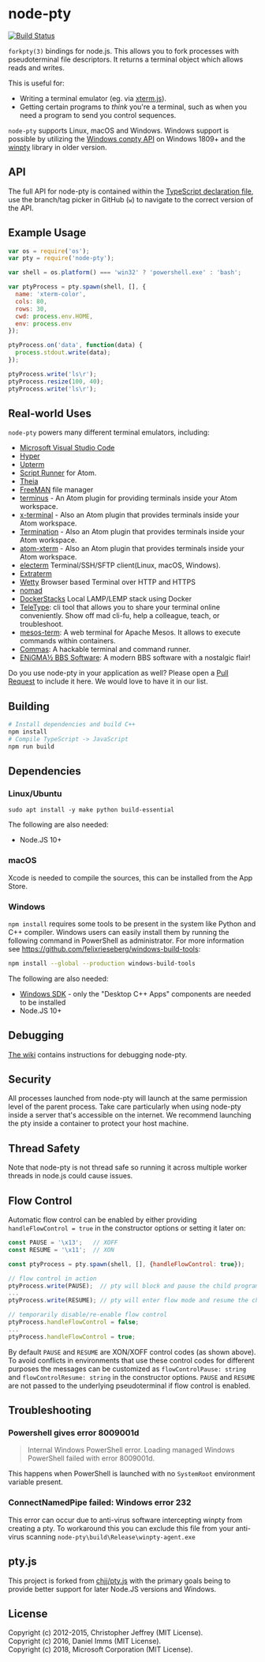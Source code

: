 # node-pty

[![Build Status](https://dev.azure.com/vscode/node-pty/_apis/build/status/Microsoft.node-pty)](https://dev.azure.com/vscode/node-pty/_build/latest?definitionId=11)

`forkpty(3)` bindings for node.js. This allows you to fork processes with pseudoterminal file descriptors. It returns a terminal object which allows reads and writes.

This is useful for:

- Writing a terminal emulator (eg. via [xterm.js](https://github.com/sourcelair/xterm.js)).
- Getting certain programs to *think* you're a terminal, such as when you need a program to send you control sequences.

`node-pty` supports Linux, macOS and Windows. Windows support is possible by utilizing the [Windows conpty API](https://blogs.msdn.microsoft.com/commandline/2018/08/02/windows-command-line-introducing-the-windows-pseudo-console-conpty/) on Windows 1809+ and the [winpty](https://github.com/rprichard/winpty) library in older version.

## API

The full API for node-pty is contained within the [TypeScript declaration file](https://github.com/microsoft/node-pty/blob/master/typings/node-pty.d.ts), use the branch/tag picker in GitHub (`w`) to navigate to the correct version of the API.

## Example Usage

```js
var os = require('os');
var pty = require('node-pty');

var shell = os.platform() === 'win32' ? 'powershell.exe' : 'bash';

var ptyProcess = pty.spawn(shell, [], {
  name: 'xterm-color',
  cols: 80,
  rows: 30,
  cwd: process.env.HOME,
  env: process.env
});

ptyProcess.on('data', function(data) {
  process.stdout.write(data);
});

ptyProcess.write('ls\r');
ptyProcess.resize(100, 40);
ptyProcess.write('ls\r');
```

## Real-world Uses

`node-pty` powers many different terminal emulators, including:

- [Microsoft Visual Studio Code](https://code.visualstudio.com)
- [Hyper](https://hyper.is/)
- [Upterm](https://github.com/railsware/upterm)
- [Script Runner](https://github.com/ioquatix/script-runner) for Atom.
- [Theia](https://github.com/theia-ide/theia)
- [FreeMAN](https://github.com/matthew-matvei/freeman) file manager
- [terminus](https://atom.io/packages/terminus) - An Atom plugin for providing terminals inside your Atom workspace.
- [x-terminal](https://atom.io/packages/x-terminal) - Also an Atom plugin that provides terminals inside your Atom workspace.
- [Termination](https://atom.io/packages/termination) - Also an Atom plugin that provides terminals inside your Atom workspace.
- [atom-xterm](https://atom.io/packages/atom-xterm) - Also an Atom plugin that provides terminals inside your Atom workspace.
- [electerm](https://github.com/electerm/electerm) Terminal/SSH/SFTP client(Linux, macOS, Windows).
- [Extraterm](http://extraterm.org/)
- [Wetty](https://github.com/krishnasrinivas/wetty) Browser based Terminal over HTTP and HTTPS
- [nomad](https://github.com/lukebarnard1/nomad-term)
- [DockerStacks](https://github.com/sfx101/docker-stacks) Local LAMP/LEMP stack using Docker
- [TeleType](https://github.com/akshaykmr/TeleType): cli tool that allows you to share your terminal online conveniently. Show off mad cli-fu, help a colleague, teach, or troubleshoot.
- [mesos-term](https://github.com/criteo/mesos-term): A web terminal for Apache Mesos. It allows to execute commands within containers.
- [Commas](https://github.com/CyanSalt/commas): A hackable terminal and command runner.
- [ENiGMA½ BBS Software](https://github.com/NuSkooler/enigma-bbs): A modern BBS software with a nostalgic flair!

Do you use node-pty in your application as well? Please open a [Pull Request](https://github.com/Tyriar/node-pty/pulls) to include it here. We would love to have it in our list.

## Building

```bash
# Install dependencies and build C++
npm install
# Compile TypeScript -> JavaScript
npm run build
```

## Dependencies

### Linux/Ubuntu

```
sudo apt install -y make python build-essential
```

The following are also needed:

- Node.JS 10+

### macOS

Xcode is needed to compile the sources, this can be installed from the App Store.

### Windows

`npm install` requires some tools to be present in the system like Python and C++ compiler. Windows users can easily install them by running the following command in PowerShell as administrator. For more information see https://github.com/felixrieseberg/windows-build-tools:

```sh
npm install --global --production windows-build-tools
```

The following are also needed:

- [Windows SDK](https://developer.microsoft.com/en-us/windows/downloads/windows-10-sdk) - only the "Desktop C++ Apps" components are needed to be installed
- Node.JS 10+

## Debugging

[The wiki](https://github.com/Microsoft/node-pty/wiki/Debugging) contains instructions for debugging node-pty.

## Security

All processes launched from node-pty will launch at the same permission level of the parent process. Take care particularly when using node-pty inside a server that's accessible on the internet. We recommend launching the pty inside a container to protect your host machine.

## Thread Safety

Note that node-pty is not thread safe so running it across multiple worker threads in node.js could cause issues.

## Flow Control

Automatic flow control can be enabled by either providing `handleFlowControl = true` in the constructor options or setting it later on:

```js
const PAUSE = '\x13';   // XOFF
const RESUME = '\x11';  // XON

const ptyProcess = pty.spawn(shell, [], {handleFlowControl: true});

// flow control in action
ptyProcess.write(PAUSE);  // pty will block and pause the child program
...
ptyProcess.write(RESUME); // pty will enter flow mode and resume the child program

// temporarily disable/re-enable flow control
ptyProcess.handleFlowControl = false;
...
ptyProcess.handleFlowControl = true;
```

By default `PAUSE` and `RESUME` are XON/XOFF control codes (as shown above). To avoid conflicts in environments that use these control codes for different purposes the messages can be customized as `flowControlPause: string` and `flowControlResume: string` in the constructor options. `PAUSE` and `RESUME` are not passed to the underlying pseudoterminal if flow control is enabled.

## Troubleshooting

### Powershell gives error 8009001d

> Internal Windows PowerShell error.  Loading managed Windows PowerShell failed with error 8009001d.

This happens when PowerShell is launched with no `SystemRoot` environment variable present.

### ConnectNamedPipe failed: Windows error 232

This error can occur due to anti-virus software intercepting winpty from creating a pty. To workaround this you can exclude this file from your anti-virus scanning `node-pty\build\Release\winpty-agent.exe`

## pty.js

This project is forked from [chjj/pty.js](https://github.com/chjj/pty.js) with the primary goals being to provide better support for later Node.JS versions and Windows.

## License

Copyright (c) 2012-2015, Christopher Jeffrey (MIT License).<br>
Copyright (c) 2016, Daniel Imms (MIT License).<br>
Copyright (c) 2018, Microsoft Corporation (MIT License).
